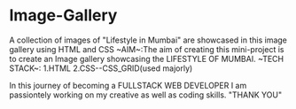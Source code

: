 # Image-Gallery
A collection of images of "Lifestyle in Mumbai" are showcased in this image gallery using HTML and CSS
~AIM~:The aim of creating this mini-project is to create an Image gallery showcasing the LIFESTYLE OF MUMBAI.
~TECH STACK~: 1.HTML
              2.CSS--CSS_GRID(used majorly)

In this journey of becoming a FULLSTACK WEB DEVELOPER I am passiontely working on my creative as well as coding skills.
                                                     "THANK YOU"
